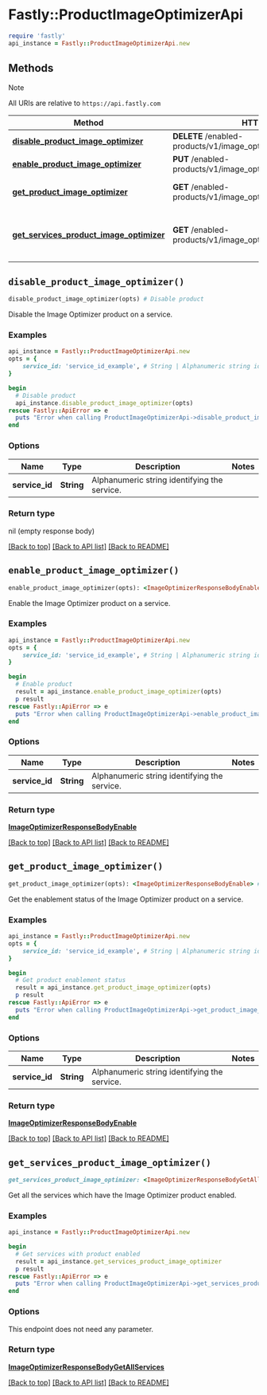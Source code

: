 # Fastly::ProductImageOptimizerApi


```ruby
require 'fastly'
api_instance = Fastly::ProductImageOptimizerApi.new
```

## Methods

> [!NOTE]
> All URIs are relative to `https://api.fastly.com`

Method | HTTP request | Description
------ | ------------ | -----------
[**disable_product_image_optimizer**](ProductImageOptimizerApi.md#disable_product_image_optimizer) | **DELETE** /enabled-products/v1/image_optimizer/services/{service_id} | Disable product
[**enable_product_image_optimizer**](ProductImageOptimizerApi.md#enable_product_image_optimizer) | **PUT** /enabled-products/v1/image_optimizer/services/{service_id} | Enable product
[**get_product_image_optimizer**](ProductImageOptimizerApi.md#get_product_image_optimizer) | **GET** /enabled-products/v1/image_optimizer/services/{service_id} | Get product enablement status
[**get_services_product_image_optimizer**](ProductImageOptimizerApi.md#get_services_product_image_optimizer) | **GET** /enabled-products/v1/image_optimizer/services | Get services with product enabled


## `disable_product_image_optimizer()`

```ruby
disable_product_image_optimizer(opts) # Disable product
```

Disable the Image Optimizer product on a service.

### Examples

```ruby
api_instance = Fastly::ProductImageOptimizerApi.new
opts = {
    service_id: 'service_id_example', # String | Alphanumeric string identifying the service.
}

begin
  # Disable product
  api_instance.disable_product_image_optimizer(opts)
rescue Fastly::ApiError => e
  puts "Error when calling ProductImageOptimizerApi->disable_product_image_optimizer: #{e}"
end
```

### Options

| Name | Type | Description | Notes |
| ---- | ---- | ----------- | ----- |
| **service_id** | **String** | Alphanumeric string identifying the service. |  |

### Return type

nil (empty response body)

[[Back to top]](#) [[Back to API list]](../../README.md#endpoints)
[[Back to README]](../../README.md)
## `enable_product_image_optimizer()`

```ruby
enable_product_image_optimizer(opts): <ImageOptimizerResponseBodyEnable> # Enable product
```

Enable the Image Optimizer product on a service.

### Examples

```ruby
api_instance = Fastly::ProductImageOptimizerApi.new
opts = {
    service_id: 'service_id_example', # String | Alphanumeric string identifying the service.
}

begin
  # Enable product
  result = api_instance.enable_product_image_optimizer(opts)
  p result
rescue Fastly::ApiError => e
  puts "Error when calling ProductImageOptimizerApi->enable_product_image_optimizer: #{e}"
end
```

### Options

| Name | Type | Description | Notes |
| ---- | ---- | ----------- | ----- |
| **service_id** | **String** | Alphanumeric string identifying the service. |  |

### Return type

[**ImageOptimizerResponseBodyEnable**](ImageOptimizerResponseBodyEnable.md)

[[Back to top]](#) [[Back to API list]](../../README.md#endpoints)
[[Back to README]](../../README.md)
## `get_product_image_optimizer()`

```ruby
get_product_image_optimizer(opts): <ImageOptimizerResponseBodyEnable> # Get product enablement status
```

Get the enablement status of the Image Optimizer product on a service.

### Examples

```ruby
api_instance = Fastly::ProductImageOptimizerApi.new
opts = {
    service_id: 'service_id_example', # String | Alphanumeric string identifying the service.
}

begin
  # Get product enablement status
  result = api_instance.get_product_image_optimizer(opts)
  p result
rescue Fastly::ApiError => e
  puts "Error when calling ProductImageOptimizerApi->get_product_image_optimizer: #{e}"
end
```

### Options

| Name | Type | Description | Notes |
| ---- | ---- | ----------- | ----- |
| **service_id** | **String** | Alphanumeric string identifying the service. |  |

### Return type

[**ImageOptimizerResponseBodyEnable**](ImageOptimizerResponseBodyEnable.md)

[[Back to top]](#) [[Back to API list]](../../README.md#endpoints)
[[Back to README]](../../README.md)
## `get_services_product_image_optimizer()`

```ruby
get_services_product_image_optimizer: <ImageOptimizerResponseBodyGetAllServices> # Get services with product enabled
```

Get all the services which have the Image Optimizer product enabled.

### Examples

```ruby
api_instance = Fastly::ProductImageOptimizerApi.new

begin
  # Get services with product enabled
  result = api_instance.get_services_product_image_optimizer
  p result
rescue Fastly::ApiError => e
  puts "Error when calling ProductImageOptimizerApi->get_services_product_image_optimizer: #{e}"
end
```

### Options

This endpoint does not need any parameter.

### Return type

[**ImageOptimizerResponseBodyGetAllServices**](ImageOptimizerResponseBodyGetAllServices.md)

[[Back to top]](#) [[Back to API list]](../../README.md#endpoints)
[[Back to README]](../../README.md)
